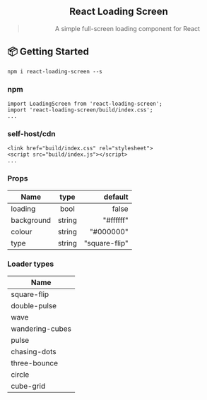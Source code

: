  <div align="center">
  <h2>React Loading Screen</h2>
  <blockquote>A simple full-screen loading component for React</blockquote>


</div>



## 📦 Getting Started

```
npm i react-loading-screen --s
```

### npm
```
import LoadingScreen from 'react-loading-screen';
import 'react-loading-screen/build/index.css';
...
```

### self-host/cdn
```
<link href="build/index.css" rel="stylesheet">
<script src="build/index.js"></script>
...
```

### Props

| Name          | type           | default       |
| ------------- |:--------------:| -------------:|
| loading       | bool           | false         |
| background    | string         | "#ffffff"     |
| colour        | string         | "#000000"     |
| type          | string         | "square-flip" |

### Loader types

| Name            |
| ----------------|
| square-flip     |
| double-pulse    |
| wave            |
| wandering-cubes |
| pulse           |
| chasing-dots    |
| three-bounce    |
| circle          |
| cube-grid       |

